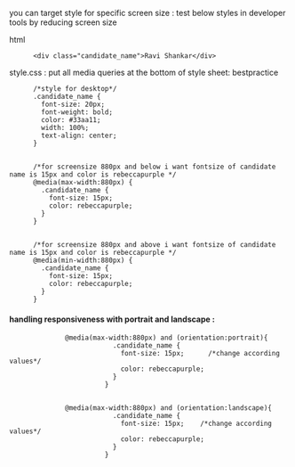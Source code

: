 you can target style for specific screen size : test below styles in developer tools by reducing screen size

html
         
          <div class="candidate_name">Ravi Shankar</div>

style.css : put all media queries at the bottom of style sheet: bestpractice

          /*style for desktop*/
          .candidate_name {
            font-size: 20px;
            font-weight: bold;
            color: #33aa11;
            width: 100%;
            text-align: center;
          }


          /*for screensize 880px and below i want fontsize of candidate name is 15px and color is rebeccapurple */
          @media(max-width:880px) {
            .candidate_name {
              font-size: 15px;
              color: rebeccapurple;
            }
          }


          /*for screensize 880px and above i want fontsize of candidate name is 15px and color is rebeccapurple */
          @media(min-width:880px) {
            .candidate_name {
              font-size: 15px;
              color: rebeccapurple;
            }
          }
          
#### handling responsiveness with portrait and landscape : 


                  @media(max-width:880px) and (orientation:portrait){
                              .candidate_name {
                                font-size: 15px;      /*change according values*/
                                color: rebeccapurple;
                              }
                            }


                  @media(max-width:880px) and (orientation:landscape){
                              .candidate_name {
                                font-size: 15px;    /*change according values*/
                                color: rebeccapurple;
                              }
                            }
